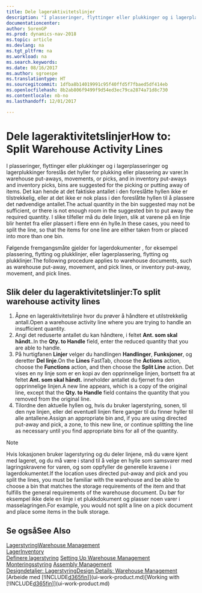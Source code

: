 ```yaml
---
title: Dele lageraktivitetslinjer
description: "I plasseringer, flyttinger eller plukkinger og i lagerplasseringer og lagerplukkinger foreslås det hyller for plukking eller plassering av varer. Det kan hende at det faktiske antallet i den foreslåtte hyllen ikke er tilstrekkelig, eller at det ikke er nok plass i den foreslåtte hyllen til å plassere det nødvendige antallet. I slike tilfeller må du dele linjen, slik at varene på en linje blir hentet fra eller plassert i flere enn én hylle."
documentationcenter: 
author: SorenGP
ms.prod: dynamics-nav-2018
ms.topic: article
ms.devlang: na
ms.tgt_pltfrm: na
ms.workload: na
ms.search.keywords: 
ms.date: 08/16/2017
ms.author: sgroespe
ms.translationtype: HT
ms.sourcegitcommit: 1dfba8b14019991c95f40ffd5f7fbaed5df414eb
ms.openlocfilehash: 8b2ab806f9499f9d54ed3ec79ca2874a71d8c730
ms.contentlocale: nb-no
ms.lasthandoff: 12/01/2017

---
```

# <a name="how-to-split-warehouse-activity-lines"></a><span data-ttu-id="07f7c-105">Dele lageraktivitetslinjer</span><span class="sxs-lookup"><span data-stu-id="07f7c-105">How to: Split Warehouse Activity Lines</span></span>
<span data-ttu-id="07f7c-106">I plasseringer, flyttinger eller plukkinger og i lagerplasseringer og lagerplukkinger foreslås det hyller for plukking eller plassering av varer.</span><span class="sxs-lookup"><span data-stu-id="07f7c-106">In warehouse put-aways, movements, or picks, and in inventory put-aways and inventory picks, bins are suggested for the picking or putting away of items.</span></span> <span data-ttu-id="07f7c-107">Det kan hende at det faktiske antallet i den foreslåtte hyllen ikke er tilstrekkelig, eller at det ikke er nok plass i den foreslåtte hyllen til å plassere det nødvendige antallet.</span><span class="sxs-lookup"><span data-stu-id="07f7c-107">The actual quantity in the bin suggested may not be sufficient, or there is not enough room in the suggested bin to put away the required quantity.</span></span> <span data-ttu-id="07f7c-108">I slike tilfeller må du dele linjen, slik at varene på en linje blir hentet fra eller plassert i flere enn én hylle.</span><span class="sxs-lookup"><span data-stu-id="07f7c-108">In these cases, you need to split the line, so that the items for one line are either taken from or placed into more than one bin.</span></span>  

<span data-ttu-id="07f7c-109">Følgende fremgangsmåte gjelder for lagerdokumenter , for eksempel plassering, flytting og plukklinjer, eller lagerplassering, flytting og plukklinjer.</span><span class="sxs-lookup"><span data-stu-id="07f7c-109">The following procedure applies to warehouse documents, such as warehouse put-away, movement, and pick lines, or inventory put-away, movement, and pick lines.</span></span>  

## <a name="to-split-warehouse-activity-lines"></a><span data-ttu-id="07f7c-110">Slik deler du lageraktivitetslinjer:</span><span class="sxs-lookup"><span data-stu-id="07f7c-110">To split warehouse activity lines</span></span>  
1.  <span data-ttu-id="07f7c-111">Åpne en lageraktivitetslinje hvor du prøver å håndtere et utilstrekkelig antall.</span><span class="sxs-lookup"><span data-stu-id="07f7c-111">Open a warehouse activity line where you are trying to handle an insufficient quantity.</span></span>  
2.  <span data-ttu-id="07f7c-112">Angi det reduserte antallet du kan håndtere, i feltet **Ant. som skal håndt.**.</span><span class="sxs-lookup"><span data-stu-id="07f7c-112">In the **Qty. to Handle** field, enter the reduced quantity that you are able to handle.</span></span>  
3.  <span data-ttu-id="07f7c-113">På hurtigfanen **Linjer** velger du handlingen **Handlinger**, **Funksjoner**, og deretter **Del linje**.</span><span class="sxs-lookup"><span data-stu-id="07f7c-113">On the **Lines** FastTab, choose the **Actions** action, choose the **Functions** action, and then choose the **Split Line** action.</span></span> <span data-ttu-id="07f7c-114">Det vises en ny linje som er en kopi av den opprinnelige linjen, bortsett fra at feltet **Ant. som skal håndt.** inneholder antallet du fjernet fra den opprinnelige linjen.</span><span class="sxs-lookup"><span data-stu-id="07f7c-114">A new line appears, which is a copy of the original line, except that the **Qty. to Handle** field contains the quantity that you removed from the original line.</span></span>  
4.  <span data-ttu-id="07f7c-115">Tilordne den aktuelle hyllen og, hvis du bruker lagerstyring, sonen, til den nye linjen, eller del eventuell linjen flere ganger til du finner hyller til alle antallene.</span><span class="sxs-lookup"><span data-stu-id="07f7c-115">Assign an appropriate bin and, if you are using directed put-away and pick, a zone, to this new line, or continue splitting the line as necessary until you find appropriate bins for all of the quantity.</span></span>  

> [!NOTE]  
>  <span data-ttu-id="07f7c-116">Hvis lokasjonen bruker lagerstyring og du deler linjene, må du være kjent med lageret, og du må være i stand til å velge en hylle som samsvarer med lagringskravene for varen, og som oppfyller de generelle kravene i lagerdokumentet.</span><span class="sxs-lookup"><span data-stu-id="07f7c-116">If the location uses directed put-away and pick and you split the lines, you must be familiar with the warehouse and be able to choose a bin that matches the storage requirements of the item and that fulfills the general requirements of the warehouse document.</span></span> <span data-ttu-id="07f7c-117">Du bør for eksempel ikke dele en linje i et plukkdokument og plasser noen varer i masselagringen.</span><span class="sxs-lookup"><span data-stu-id="07f7c-117">For example, you would not split a line on a pick document and place some items in the bulk storage.</span></span>  

## <a name="see-also"></a><span data-ttu-id="07f7c-118">Se også</span><span class="sxs-lookup"><span data-stu-id="07f7c-118">See Also</span></span>  
[<span data-ttu-id="07f7c-119">Lagerstyring</span><span class="sxs-lookup"><span data-stu-id="07f7c-119">Warehouse Management</span></span>](warehouse-manage-warehouse.md)  
[<span data-ttu-id="07f7c-120">Lager</span><span class="sxs-lookup"><span data-stu-id="07f7c-120">Inventory</span></span>](inventory-manage-inventory.md)  
<span data-ttu-id="07f7c-121">[Definere lagerstyring](warehouse-setup-warehouse.md)   </span><span class="sxs-lookup"><span data-stu-id="07f7c-121">[Setting Up Warehouse Management](warehouse-setup-warehouse.md)   </span></span>  
<span data-ttu-id="07f7c-122">[Monteringsstyring](assembly-assemble-items.md)  </span><span class="sxs-lookup"><span data-stu-id="07f7c-122">[Assembly Management](assembly-assemble-items.md)  </span></span>  
[<span data-ttu-id="07f7c-123">Designdetaljer: Lagerstyring</span><span class="sxs-lookup"><span data-stu-id="07f7c-123">Design Details: Warehouse Management</span></span>](design-details-warehouse-management.md)  
<span data-ttu-id="07f7c-124">[Arbeide med [!INCLUDE[d365fin](includes/d365fin_md.md)]](ui-work-product.md)</span><span class="sxs-lookup"><span data-stu-id="07f7c-124">[Working with [!INCLUDE[d365fin](includes/d365fin_md.md)]](ui-work-product.md)</span></span>


